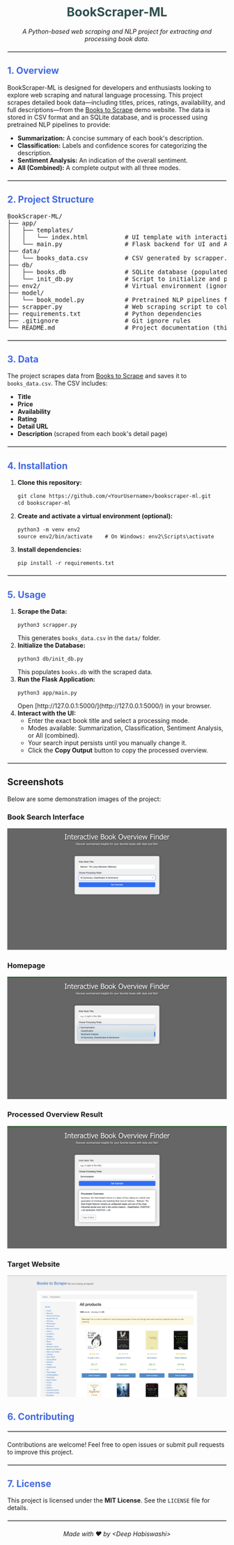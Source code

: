 <h1 style="color: #2F4F4F; text-align:center;"><b>BookScraper-ML</b></h1>

<p style="text-align:center;">
  <em>A Python-based web scraping and NLP project for extracting and processing book data.</em>
</p>

<hr style="border: 1px solid #ccc; margin: 20px 0;" />

<h2 style="color:#4169E1;">1. Overview</h2>

<p>
  BookScraper-ML is designed for developers and enthusiasts looking to explore web scraping and natural language processing.
  This project scrapes detailed book data—including titles, prices, ratings, availability, and full descriptions—from the 
  <a href="http://books.toscrape.com/" target="_blank">Books to Scrape</a> demo website. The data is stored in CSV format and 
  an SQLite database, and is processed using pretrained NLP pipelines to provide:
</p>

<ul>
  <li><strong>Summarization:</strong> A concise summary of each book's description.</li>
  <li><strong>Classification:</strong> Labels and confidence scores for categorizing the description.</li>
  <li><strong>Sentiment Analysis:</strong> An indication of the overall sentiment.</li>
  <li><strong>All (Combined):</strong> A complete output with all three modes.</li>
</ul>

<hr style="border: 1px solid #ccc; margin: 20px 0;" />

<h2 style="color:#4169E1;">2. Project Structure</h2>

<pre>
BookScraper-ML/
├── app/
│   ├── templates/
│   │   └── index.html          # UI template with interactive design
│   └── main.py                 # Flask backend for UI and API
├── data/
│   └── books_data.csv          # CSV generated by scrapper.py
├── db/
│   ├── books.db                # SQLite database (populated via init_db.py)
│   └── init_db.py              # Script to initialize and populate the database
├── env2/                       # Virtual environment (ignored by Git)
├── model/
│   └── book_model.py           # Pretrained NLP pipelines for processing
├── scrapper.py                 # Web scraping script to collect book data
├── requirements.txt            # Python dependencies
├── .gitignore                  # Git ignore rules
└── README.md                   # Project documentation (this file)
</pre>

<hr style="border: 1px solid #ccc; margin: 20px 0;" />

<h2 style="color:#4169E1;">3. Data</h2>

<p>
  The project scrapes data from <a href="http://books.toscrape.com/" target="_blank">Books to Scrape</a> and saves it to 
  <code>books_data.csv</code>. The CSV includes:
</p>

<ul>
  <li><strong>Title</strong></li>
  <li><strong>Price</strong></li>
  <li><strong>Availability</strong></li>
  <li><strong>Rating</strong></li>
  <li><strong>Detail URL</strong></li>
  <li><strong>Description</strong> (scraped from each book's detail page)</li>
</ul>

<hr style="border: 1px solid #ccc; margin: 20px 0;" />

<h2 style="color:#4169E1;">4. Installation</h2>

<ol>
  <li>
    <strong>Clone this repository:</strong>
    <pre><code>git clone https://github.com/&lt;YourUsername&gt;/bookscraper-ml.git
cd bookscraper-ml</code></pre>
  </li>
  <li>
    <strong>Create and activate a virtual environment (optional):</strong>
    <pre><code>python3 -m venv env2
source env2/bin/activate    # On Windows: env2\Scripts\activate</code></pre>
  </li>
  <li>
    <strong>Install dependencies:</strong>
    <pre><code>pip install -r requirements.txt</code></pre>
  </li>
</ol>

<hr style="border: 1px solid #ccc; margin: 20px 0;" />

<h2 style="color:#4169E1;">5. Usage</h2>

<ol>
  <li>
    <strong>Scrape the Data:</strong>
    <pre><code>python3 scrapper.py</code></pre>
    This generates <code>books_data.csv</code> in the <code>data/</code> folder.
  </li>
  <li>
    <strong>Initialize the Database:</strong>
    <pre><code>python3 db/init_db.py</code></pre>
    This populates <code>books.db</code> with the scraped data.
  </li>
  <li>
    <strong>Run the Flask Application:</strong>
    <pre><code>python3 app/main.py</code></pre>
    Open [http://127.0.0.1:5000/](http://127.0.0.1:5000/) in your browser.
  </li>
  <li>
    <strong>Interact with the UI:</strong>
    <ul>
      <li>Enter the exact book title and select a processing mode.</li>
      <li>Modes available: Summarization, Classification, Sentiment Analysis, or All (combined).</li>
      <li>Your search input persists until you manually change it.</li>
      <li>Click the <strong>Copy Output</strong> button to copy the processed overview.</li>
    </ul>
  </li>
</ol>

<hr style="border: 1px solid #ccc; margin: 20px 0;" />

## Screenshots

Below are some demonstration images of the project:

### Book Search Interface
![Book Search](screenshots/book-search.png)

### Homepage
![Homepage](screenshots/homepage.png)

### Processed Overview Result
![Overview Result](screenshots/overview-result.png)

### Target Website
![Target Website](screenshots/target-website.png)

<h2 style="color:#4169E1;">6. Contributing</h2>

<hr style="border: 1px solid #ccc; margin: 20px 0;" />

<p>
  Contributions are welcome! Feel free to open issues or submit pull requests to improve this project.
</p>

<hr style="border: 1px solid #ccc; margin: 20px 0;" />

<h2 style="color:#4169E1;">7. License</h2>

<p>
  This project is licensed under the <strong>MIT License</strong>. See the <code>LICENSE</code> file for details.
</p>

<hr style="border: 1px solid #ccc; margin: 20px 0;" />

<p style="text-align:center;">
  <em>Made with ❤️ by &lt;Deep Habiswashi&gt;</em>
</p>

